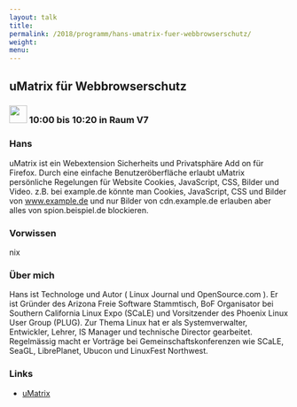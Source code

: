 ```yaml
---
layout: talk
title:
permalink: /2018/programm/hans-umatrix-fuer-webbrowserschutz/
weight:
menu:
---
```

## uMatrix für Webbrowserschutz

### <img height = "32" src="../../../images/talk.svg"> 10:00 bis 10:20 in Raum V7

### Hans

uMatrix ist ein Webextension Sicherheits und Privatsphäre Add on für Firefox.  Durch eine einfache Benutzeröberfläche erlaubt uMatrix persönliche Regelungen für Website Cookies, JavaScript, CSS, Bilder und Video. z.B. bei example.de könnte man Cookies, JavaScript, CSS und Bilder von www.example.de und nur Bilder von cdn.example.de erlauben aber alles von spion.beispiel.de blockieren.

### Vorwissen

nix

### Über mich

Hans ist Technologe und Autor ( Linux Journal und OpenSource.com ). Er ist Gründer des Arizona Freie Software Stammtisch, BoF Organisator bei Southern California Linux Expo (SCaLE) und Vorsitzender des Phoenix Linux User Group (PLUG).  Zur Thema Linux hat er als Systemverwalter, Entwickler, Lehrer, IS Manager und technische Director gearbeitet.  Regelmässig macht er Vorträge bei Gemeinschaftskonferenzen wie SCaLE, SeaGL, LibrePlanet, Ubucon und LinuxFest Northwest.

### Links

- <a href="https://github.com/gorhill/uMatrix" target="_blank">uMatrix</a>